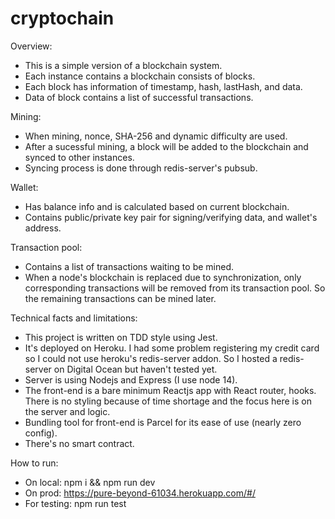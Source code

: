 # cryptochain
Overview:
- This is a simple version of a blockchain system.
- Each instance contains a blockchain consists of blocks.
- Each block has information of timestamp, hash, lastHash, and data.
- Data of block contains a list of successful transactions.

Mining:
- When mining, nonce, SHA-256 and dynamic difficulty are used.
- After a sucessful mining, a block will be added to the blockchain and synced to other instances.
- Syncing process is done through redis-server's pubsub.

Wallet:
- Has balance info and is calculated based on current blockchain.
- Contains public/private key pair for signing/verifying data, and wallet's address.

Transaction pool:
- Contains a list of transactions waiting to be mined.
- When a node's blockchain is replaced due to synchronization, only corresponding transactions will be removed from its transaction pool. So the remaining transactions can be mined later.

Technical facts and limitations:
- This project is written on TDD style using Jest.
- It's deployed on Heroku. I had some problem registering my credit card so I could not use heroku's redis-server addon. So I hosted a redis-server on Digital Ocean but haven't tested yet.
- Server is using Nodejs and Express (I use node 14).
- The front-end is a bare minimum Reactjs app with React router, hooks. There is no styling because of time shortage and the focus here is on the server and logic.
- Bundling tool for front-end is Parcel for its ease of use (nearly zero config).
- There's no smart contract.

How to run:
- On local: npm i && npm run dev 
- On prod: https://pure-beyond-61034.herokuapp.com/#/
- For testing: npm run test
